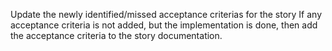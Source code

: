 Update the newly identified/missed acceptance criterias for the story
If any acceptance criteria is not added, but the implementation is done, then add the acceptance criteria to the story documentation.
